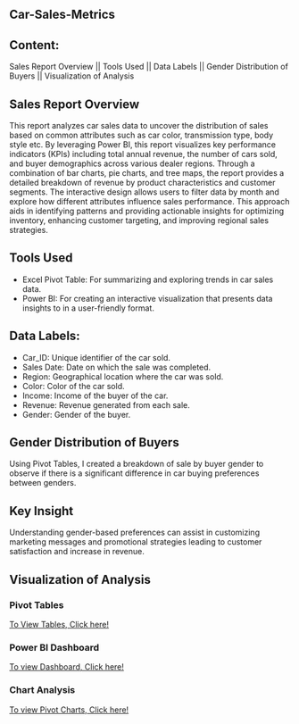 ## Car-Sales-Metrics
## Content:
Sales Report Overview || Tools Used || Data Labels || Gender Distribution of Buyers || Visualization of Analysis
## Sales Report Overview
This report analyzes car sales data to uncover the distribution of sales based on common attributes such as car color, transmission type, body style etc. 
By leveraging Power BI, this report visualizes key performance indicators (KPIs) including total annual revenue, the number of cars sold, and buyer demographics across various dealer regions. Through a combination of bar charts, pie charts, and tree maps, the report provides a detailed breakdown of revenue by product characteristics and customer segments.
The interactive design allows users to filter data by month and explore how different attributes influence sales performance. This approach aids in identifying patterns and providing actionable insights for optimizing inventory, enhancing customer targeting, and improving regional sales strategies.
## Tools Used
- Excel Pivot Table: For summarizing and exploring trends in car sales data.
- Power BI: For creating an interactive visualization that presents data insights to in a user-friendly format.
## Data Labels:  
- Car_ID: Unique identifier of the car sold.
- Sales Date: Date on which the sale was completed.
- Region: Geographical location where the car was sold.
- Color: Color of the car sold.
- Income: Income of the buyer of the car.
- Revenue: Revenue generated from each sale.
- Gender: Gender of the buyer.
## Gender Distribution of Buyers
Using Pivot Tables, I created a breakdown of sale by buyer gender to observe if there is a significant difference in car buying preferences between genders.
## Key Insight
Understanding gender-based preferences can assist in customizing marketing messages and promotional strategies leading to customer satisfaction and increase in revenue.  
## Visualization of Analysis
### Pivot Tables
[To View Tables, Click here!](https://ibb.co/PsWW0Vyx)
### Power BI Dashboard
[To view Dashboard, Click here!](https://ibb.co/20rkQg6d)
### Chart Analysis
[To view Pivot Charts, Click here!](https://ibb.co/60R2w36Q)
